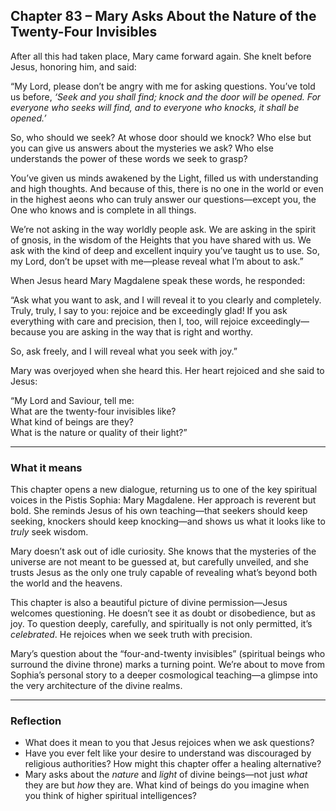 ## Chapter 83 – Mary Asks About the Nature of the Twenty-Four Invisibles

After all this had taken place, Mary came forward again. She knelt before Jesus, honoring him, and said:

“My Lord, please don’t be angry with me for asking questions. You’ve told us before, *‘Seek and you shall find; knock and the door will be opened. For everyone who seeks will find, and to everyone who knocks, it shall be opened.’* 

So, who should we seek? At whose door should we knock? Who else but you can give us answers about the mysteries we ask? Who else understands the power of these words we seek to grasp?

You’ve given us minds awakened by the Light, filled us with understanding and high thoughts. And because of this, there is no one in the world or even in the highest aeons who can truly answer our questions—except you, the One who knows and is complete in all things.

We’re not asking in the way worldly people ask. We are asking in the spirit of gnosis, in the wisdom of the Heights that you have shared with us. We ask with the kind of deep and excellent inquiry you’ve taught us to use. So, my Lord, don’t be upset with me—please reveal what I’m about to ask.”

When Jesus heard Mary Magdalene speak these words, he responded:

“Ask what you want to ask, and I will reveal it to you clearly and completely. Truly, truly, I say to you: rejoice and be exceedingly glad! If you ask everything with care and precision, then I, too, will rejoice exceedingly—because you are asking in the way that is right and worthy.

So, ask freely, and I will reveal what you seek with joy.”

Mary was overjoyed when she heard this. Her heart rejoiced and she said to Jesus:

“My Lord and Saviour, tell me:  
What are the twenty-four invisibles like?  
What kind of beings are they?  
What is the nature or quality of their light?”

---

### What it means

This chapter opens a new dialogue, returning us to one of the key spiritual voices in the Pistis Sophia: Mary Magdalene. Her approach is reverent but bold. She reminds Jesus of his own teaching—that seekers should keep seeking, knockers should keep knocking—and shows us what it looks like to *truly* seek wisdom.

Mary doesn’t ask out of idle curiosity. She knows that the mysteries of the universe are not meant to be guessed at, but carefully unveiled, and she trusts Jesus as the only one truly capable of revealing what’s beyond both the world and the heavens.

This chapter is also a beautiful picture of divine permission—Jesus welcomes questioning. He doesn’t see it as doubt or disobedience, but as joy. To question deeply, carefully, and spiritually is not only permitted, it’s *celebrated*. He rejoices when we seek truth with precision.

Mary’s question about the “four-and-twenty invisibles” (spiritual beings who surround the divine throne) marks a turning point. We’re about to move from Sophia’s personal story to a deeper cosmological teaching—a glimpse into the very architecture of the divine realms.

---

### Reflection

* What does it mean to you that Jesus rejoices when we ask questions?
* Have you ever felt like your desire to understand was discouraged by religious authorities? How might this chapter offer a healing alternative?
* Mary asks about the *nature* and *light* of divine beings—not just *what* they are but *how* they are. What kind of beings do you imagine when you think of higher spiritual intelligences?
